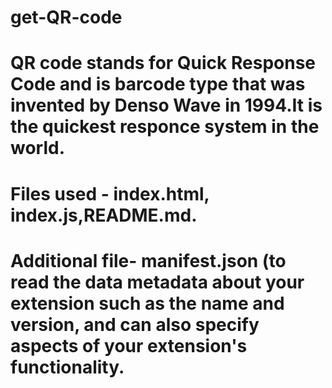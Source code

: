 # get-QR-code
 # QR code stands for Quick Response Code and is barcode type that was invented by Denso Wave in 1994.It is the quickest responce system in the world.

 # Files used - index.html, index.js,README.md.
 # Additional file- manifest.json (to read the data  metadata about your extension such as the name and version, and can also specify aspects of your extension's functionality.
